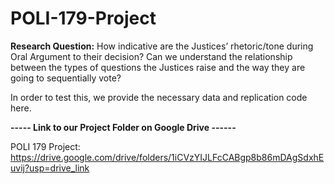 # POLI-179-Project
**Research Question:** How indicative are the Justices’ rhetoric/tone during Oral Argument to their decision? Can we understand the relationship between the types of questions the Justices raise and the way they are going to sequentially vote?


In order to test this, we provide the necessary data and replication code here. 






**----- Link to our Project Folder on Google Drive ------**

POLI 179 Project:  https://drive.google.com/drive/folders/1iCVzYIJLFcCABgp8b86mDAgSdxhEuvij?usp=drive_link 
